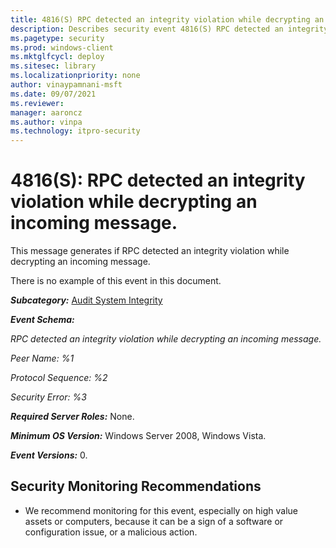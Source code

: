 ```yaml
---
title: 4816(S) RPC detected an integrity violation while decrypting an incoming message. (Windows 10)
description: Describes security event 4816(S) RPC detected an integrity violation while decrypting an incoming message.
ms.pagetype: security
ms.prod: windows-client
ms.mktglfcycl: deploy
ms.sitesec: library
ms.localizationpriority: none
author: vinaypamnani-msft
ms.date: 09/07/2021
ms.reviewer: 
manager: aaroncz
ms.author: vinpa
ms.technology: itpro-security
---
```


# 4816(S): RPC detected an integrity violation while decrypting an incoming message.


This message generates if RPC detected an integrity violation while decrypting an incoming message.

There is no example of this event in this document.

***Subcategory:***&nbsp;[Audit System Integrity](audit-system-integrity.md)

***Event Schema:***

*RPC detected an integrity violation while decrypting an incoming message.*

*Peer Name: %1*

*Protocol Sequence: %2*

*Security Error: %3*

***Required Server Roles:*** None.

***Minimum OS Version:*** Windows Server 2008, Windows Vista.

***Event Versions:*** 0.

## Security Monitoring Recommendations

-   We recommend monitoring for this event, especially on high value assets or computers, because it can be a sign of a software or configuration issue, or a malicious action.


